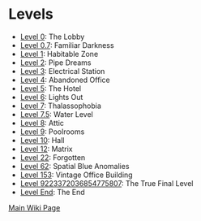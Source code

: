 # Levels

* <a href="./Level_0.md">Level 0</a>: The Lobby
* <a href="./Level_0.md">Level 0.7</a>: Familiar Darkness
* <a href="./Level_1.md">Level 1</a>: Habitable Zone
* <a href="./Level_2.md">Level 2</a>: Pipe Dreams
* <a href="./Level_3.md">Level 3</a>: Electrical Station
* <a href="./Level_4.md">Level 4</a>: Abandoned Office
* <a href="./Level_5.md">Level 5</a>: The Hotel
* <a href="./Level_6.md">Level 6</a>: Lights Out
* <a href="./Level_7.md">Level 7</a>: Thalassophobia
* <a href="./Level_7_5.md">Level 7.5</a>: Water Level
* <a href="./Level_8.md">Level 8</a>: Attic
* <a href="./Level_9.md">Level 9</a>: Poolrooms
* <a href="./Level_10.md">Level 10</a>: Hall
* <a href="./Level_12.md">Level 12</a>: Matrix
* <a href="./Level_22.md">Level 22</a>: Forgotten
* <a href="./Level_62.md">Level 62</a>: Spatial Blue Anomalies
* <a href="./Level_53.md">Level 153</a>: Vintage Office Building
* <a href="./Level_9223372036854775807.md">Level 9223372036854775807</a>: The True Final Level
* <a href="./Level_End.md">Level End</a>: The End

<a href="../Wiki.md">Main Wiki Page</a>
